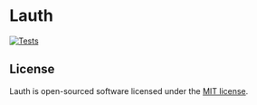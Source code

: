 # Lauth

[![Tests](https://github.com/vinkashq/lauth/actions/workflows/tests.yml/badge.svg)](https://github.com/vinkashq/lauth/actions/workflows/tests.yml)

## License

Lauth is open-sourced software licensed under the [MIT license](https://opensource.org/licenses/MIT).
